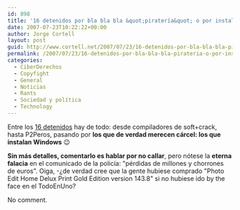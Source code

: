 ```yaml
---
id: 898
title: '16 detenidos por bla bla bla &quot;piraterí­a&quot; o por instalar Windows'
date: 2007-07-23T10:22:22+00:00
author: Jorge Cortell
layout: post
guid: http://www.cortell.net/2007/07/23/16-detenidos-por-bla-bla-bla-pirateria-o-por-instalar-windows/
permalink: /2007/07/23/16-detenidos-por-bla-bla-bla-pirateria-o-por-instalar-windows/
categories:
  - CiberDerechos
  - Copyfight
  - General
  - Noticias
  - Rants
  - Sociedad y polí­tica
  - Technology
---
```

Entre los <a target="_blank" title="Bandaancha" href="http://www.bandaancha.st/weblogart.php?artid=4880">16 detenidos</a> hay de todo: desde compiladores de soft+crack, hasta P2Peros, pasando por **los que de verdad merecen cárcel: los que instalan Windows** 😉

**Sin más detalles, comentarlo es hablar por no callar**, pero nótese la **eterna falacia** en el comunicado de la policí­a: "pérdidas de millones y chorrones de euros". Oiga, -¿de verdad cree que la gente hubiese comprado "Photo Edit Home Delux Print Gold Edition version 143.8" si no hubiese ido by the face en el TodoEnUno?

No comment.